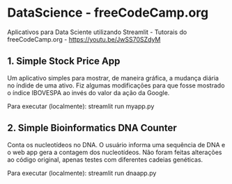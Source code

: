 # DataScience - freeCodeCamp.org

Aplicativos para Data Sciente utilizando Streamlit - Tutorais do freeCodeCamp.org - https://youtu.be/JwSS70SZdyM

## 1. Simple Stock Price App

Um aplicativo simples para mostrar, de maneira gráfica, a mudança diária no índide de uma ativo. Fiz algumas modificações para que fosse mostrado o índice IBOVESPA ao invés do valor da ação da Google.

Para executar (localmente): streamlit run myapp.py

## 2. Simple Bioinformatics DNA Counter

Conta os nucleotídeos no DNA. O usuário informa uma sequência de DNA e o web app gera a contagem dos nucleotídeos.
Não foram feitas alterações ao código original, apenas testes com diferentes cadeias genéticas.

Para executar (localmente): streamlit run dnaapp.py
